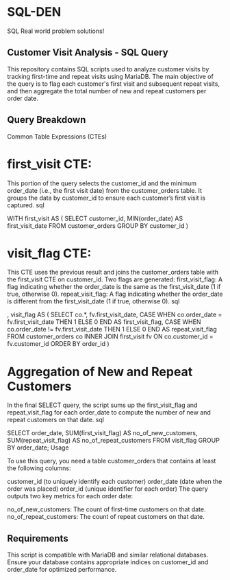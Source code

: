 # SQL-DEN
SQL Real world problem solutions!

## Customer Visit Analysis - SQL Query
This repository contains SQL scripts used to analyze customer visits by tracking first-time and repeat visits using MariaDB. The main objective of the query is to flag each customer's first visit and subsequent repeat visits, and then aggregate the total number of new and repeat customers per order date.

## Query Breakdown
Common Table Expressions (CTEs)

# first_visit CTE:

This portion of the query selects the customer_id and the minimum order_date (i.e., the first visit date) from the customer_orders table. It groups the data by customer_id to ensure each customer’s first visit is captured.
sql

WITH first_visit AS (
    SELECT customer_id, MIN(order_date) AS first_visit_date
    FROM customer_orders
    GROUP BY customer_id
)
# visit_flag CTE:

This CTE uses the previous result and joins the customer_orders table with the first_visit CTE on customer_id. Two flags are generated:
first_visit_flag: A flag indicating whether the order_date is the same as the first_visit_date (1 if true, otherwise 0).
repeat_visit_flag: A flag indicating whether the order_date is different from the first_visit_date (1 if true, otherwise 0).
sql

, visit_flag AS (
    SELECT 
        co.*, 
        fv.first_visit_date,
        CASE WHEN co.order_date = fv.first_visit_date THEN 1 ELSE 0 END AS first_visit_flag,
        CASE WHEN co.order_date != fv.first_visit_date THEN 1 ELSE 0 END AS repeat_visit_flag
    FROM customer_orders co 
    INNER JOIN first_visit fv ON co.customer_id = fv.customer_id
    ORDER BY order_id
)
# Aggregation of New and Repeat Customers
In the final SELECT query, the script sums up the first_visit_flag and repeat_visit_flag for each order_date to compute the number of new and repeat customers on that date.
sql

SELECT 
    order_date, 
    SUM(first_visit_flag) AS no_of_new_customers, 
    SUM(repeat_visit_flag) AS no_of_repeat_customers
FROM visit_flag
GROUP BY order_date;
Usage

To use this query, you need a table customer_orders that contains at least the following columns:

customer_id (to uniquely identify each customer)
order_date (date when the order was placed)
order_id (unique identifier for each order)
The query outputs two key metrics for each order date:

no_of_new_customers: The count of first-time customers on that date.
no_of_repeat_customers: The count of repeat customers on that date.

## Requirements

This script is compatible with MariaDB and similar relational databases.
Ensure your database contains appropriate indices on customer_id and order_date for optimized performance.
